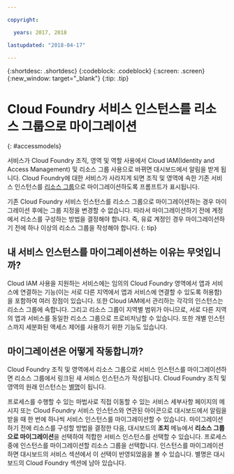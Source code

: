 ```yaml
---

copyright:

  years: 2017, 2018

lastupdated: "2018-04-17"

---
```


{:shortdesc: .shortdesc}
{:codeblock: .codeblock}
{:screen: .screen}
{:new_window: target="_blank"}
{:tip: .tip}

# Cloud Foundry 서비스 인스턴스를 리소스 그룹으로 마이그레이션
{: #accessmodels}

서비스가 Cloud Foundry 조직, 영역 및 역할 사용에서 Cloud IAM(Identity and Access Management) 및 리소스 그룹 사용으로 바뀌면 대시보드에서 알림을 받게 됩니다. Cloud Foundry에 대한 서비스가 사라지게 되면 조직 및 영역에 속한 기존 서비스 인스턴스를 [리소스 그룹](/docs/account/resourcegroups.html#rgs)으로 마이그레이션하도록 프롬프트가 표시됩니다. 

기존 Cloud Foundry 서비스 인스턴스를 리소스 그룹으로 마이그레이션하는 경우 마이그레이션 후에는 그룹 지정을 변경할 수 없습니다. 따라서 마이그레이션하기 전에 계정에서 리소스를 구성하는 방법을 결정해야 합니다. 즉, 유료 계정인 경우 마이그레이션하기 전에 하나 이상의 리소스 그룹을 작성해야 합니다.
{: tip}

## 내 서비스 인스턴스를 마이그레이션하는 이유는 무엇입니까?

Cloud IAM 사용을 지원하는 서비스에는 임의의 Cloud Foundry 영역에서 앱과 서비스에 연결하는 기능(이는 서로 다른 지역에서 앱과 서비스에 연결할 수 있도록 허용함)을 포함하여 여러 장점이 있습니다. 또한 Cloud IAM에서 관리하는 각각의 인스턴스는 리소스 그룹에 속합니다. 그리고 리소스 그룹이 지역별 범위가 아니므로, 서로 다른 지역의 앱과 서비스를 동일한 리소스 그룹으로 프로비저닝할 수 있습니다. 또한 개별 인스턴스까지 세분화된 액세스 제어를 사용하기 위한 기능도 있습니다.
 

## 마이그레이션은 어떻게 작동합니까?

Cloud Foundry 조직 및 영역에서 리소스 그룹으로 서비스 인스턴스를 마이그레이션하면 리소스 그룹에서 링크된 새 서비스 인스턴스가 작성됩니다. Cloud Foundry 조직 및 영역의 원래 인스턴스는 [별명](/docs/cfapps/connecting_apps.html#what_is_alias)이 됩니다.

프로세스를 수행할 수 있는 마법사로 직접 이동할 수 있는 서비스 세부사항 페이지의 메시지 또는 Cloud Foundry 서비스 인스턴스와 연관된 아이콘으로 대시보드에서 알림을 받을 때 한 번에 하나씩 서비스 인스턴스를 마이그레이션할 수 있습니다. 마이그레이션하기 전에 리소스를 구성할 방법을 결정한 다음, 대시보드의 **조치** 메뉴에서 **리소스 그룹으로 마이그레이션**을 선택하여 적합한 서비스 인스턴스를 선택할 수 있습니다. 프로세스 중에 인스턴스를 마이그레이션할 리소스 그룹을 선택합니다. 인스턴스를 마이그레이션하면 대시보드의 서비스 섹션에서 이 선택이 반영되었음을 볼 수 있습니다. 별명은 대시보드의 Cloud Foundry 섹션에 남아 있습니다. 


